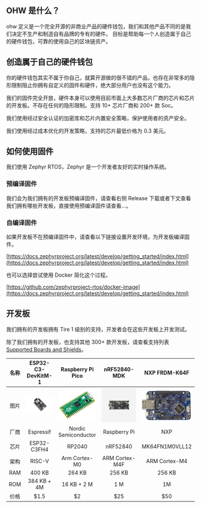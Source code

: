 ## OHW 是什么？

  ohw 定义是一个完全开源的非商业产品的硬件钱包，我们和其他产品不同的是我们决定不生产和制造自有品牌的专有的硬件。
  目标是帮助每一个人创造属于自己的硬件钱包，可靠的使用自己的区块链资产。

## 创造属于自己的硬件钱包

  你的硬件钱包其实不属于你自己，就算开源做的很不错的产品，也存在非常多的隐形限制阻止你拥有自定义的固件和硬件，绝大部分用户也没有这个能力。

  我们的固件完全开放，硬件本身可以使用目前市面上大多数芯片厂商的芯片和芯片的开发板。不存在任何的隐形限制。支持 10+ 芯片厂商和 200+ 款 Soc。

  我们使用经过安全认证的加密库和芯片内置安全策略，保护使用者的资产安全。

  我们使用经过成本优化的开发策略，支持的芯片最低价格为 0.3 美元。

## 如何使用固件

  我们使用 Zephyr RTOS，Zephyr 是一个开发者友好的实时操作系统。

### 预编译固件

  我们会为我们拥有的开发板预编译固件，请查看右侧 Release 下载或者下文查看我们拥有哪些开发板，直接使用预编译固件请查看...。

### 自编译固件

  如果开发板不在预编译固件中，请查看以下链接设置开发环境，为开发板编译固件。

  [https://docs.zephyrproject.org/latest/develop/getting_started/index.html](https://docs.zephyrproject.org/latest/develop/getting_started/index.html)

  也可以选择尝试使用 Docker 简化这个过程。

  [https://github.com/zephyrproject-rtos/docker-image](https://docs.zephyrproject.org/latest/develop/getting_started/index.html)

## 开发板

  我们拥有的开发板拥有 Tire 1 级别的支持，开发者会在这些开发板上开发测试。

  除了我们拥有的开发板，也支持其他 300+ 款开发板，请查看支持列表 [Supported Boards and Shields](https://docs.zephyrproject.org/latest/boards/index.html)。

| 名称 |                           ESP32-C3-DevKitM-1                           |             Raspberry Pi Pico             |                   nRF52840-MDK                   |               NXP FRDM-K64F               |
| :--: | :--------------------------------------------------------------------: | :---------------------------------------: | :-----------------------------------------------: | :---------------------------------------: |
| 图片 | ![esp32-c3-devkitm](doc/image/board/esp32-c3-devkitm-1-v1-isometric.png) | ![rpi-pico](doc/image/board/pico-board.png) | ![nrf52840-mdk](doc/image/board/mdk52840-cover.png) | ![frdm_k64f](doc/image/board/frdm_k64f.jpg) |
| 厂商 |                               Espressif                               |           Nordic Semiconductor           |                   Raspberry Pi                   |                    NXP                    |
| 芯片 |                              ESP32-C3FH4                              |                  RP2040                  |                     nRF52840                     |              MK64FN1M0VLL12              |
| 架构 |                                 RISC-V                                 |               Arm Cortex-M0               |                  ARM Cortex-M4F                  |              ARM Cortex-M4              |
| RAM |                                 400 KB                                 |                  264 KB                  |                      256 KB                      |                  256 KB                  |
| ROM |                              384 KB + 4M                              |                16 KB + 2 M                |                        1 M                        |                    1M                    |
| 价格 |                                 \$1.5                                 |                    \$2                    |                       \$25                       |                   \$50                   |
